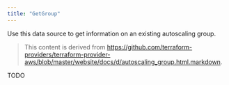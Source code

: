 ```yaml
---
title: "GetGroup"
---
```


<!-- WARNING: this file was generated by the Pulumi Terraform Bridge (tfgen) Tool. -->
<!-- Do not edit by hand unless you're certain you know what you are doing! -->

<style>
  table td p { margin-top: 0; margin-bottom: 0; }
</style>

Use this data source to get information on an existing autoscaling group.

> This content is derived from https://github.com/terraform-providers/terraform-provider-aws/blob/master/website/docs/d/autoscaling_group.html.markdown.


TODO

